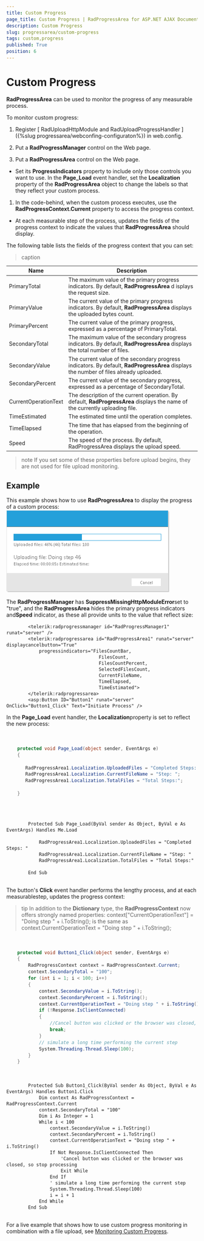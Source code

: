 ```yaml
---
title: Custom Progress
page_title: Custom Progress | RadProgressArea for ASP.NET AJAX Documentation
description: Custom Progress
slug: progressarea/custom-progress
tags: custom,progress
published: True
position: 6
---
```


# Custom Progress



**RadProgressArea** can be used to monitor the progress of any measurable process.

To monitor custom progress:

1. Register [ RadUploadHttpModule and RadUploadProgressHandler ]({%slug progressarea/webconfing-configuraton%}) in web.config.

1. Put a **RadProgressManager** control on the Web page.

1. Put a **RadProgressArea** control on the Web page.

* Set its **ProgressIndicators** property to include only those controls you want to use. In the **Page_Load** event handler, set the **Localization** property of the **RadProgressArea** object to change the labels so that they reflect your custom process.

1. In the code-behind, when the custom process executes, use the **RadProgressContext.Current** property to access the progress context.

* At each measurable step of the process, updates the fields of the progress context to indicate the values that **RadProgressArea** should display.

The following table lists the fields of the progress context that you can set:


>caption  

| Name | Description |
| ------ | ------ |
|PrimaryTotal|The maximum value of the primary progress indicators. By default, **RadProgressArea** d isplays the request size.|
|PrimaryValue|The current value of the primary progress indicators. By default, **RadProgressArea** displays the uploaded bytes count.|
|PrimaryPercent|The current value of the primary progress, expressed as a percentage of PrimaryTotal.|
|SecondaryTotal|The maximum value of the secondary progress indicators. By default, **RadProgressArea** displays the total number of files.|
|SecondaryValue|The current value of the secondary progress indicators. By default, **RadProgressArea** displays the number of files already uploaded.|
|SecondaryPercent|The current value of the secondary progress, expressed as a percentage of SecondaryTotal.|
|CurrentOperationText|The description of the current operation. By default, **RadProgressArea** displays the name of the currently uploading file.|
|TimeEstimated|The estimated time until the operation completes.|
|TimeElapsed|The time that has elapsed from the beginning of the operation.|
|Speed|The speed of the process. By default, RadProgressArea displays the upload speed.|

>note If you set some of these properties before upload begins, they are not used for file upload monitoring.
>


## Example

This example shows how to use **RadProgressArea** to display the progress of a custom process:![upload custom progress monitor](images/progress_monitor.png)

The **RadProgressManager** has **SuppressMissingHttpModuleError**set to "true", and the **RadProgressArea** hides the primary progress indicators and**Speed** indicator, as these all provide units to the value that reflect size:

````ASPNET
	    <telerik:radprogressmanager id="RadProgressManager1" runat="server" />
	    <telerik:radprogressarea id="RadProgressArea1" runat="server" displaycancelbutton="True"
	        progressindicators="FilesCountBar,
	                              FilesCount,
	                              FilesCountPercent,                      
	                              SelectedFilesCount,                      
	                              CurrentFileName,                      
	                              TimeElapsed,                      
	                              TimeEstimated">
	    </telerik:radprogressarea>
	    <asp:Button ID="Button1" runat="server" OnClick="Button1_Click" Text="Initiate Process" />
````



In the **Page_Load** event handler, the **Localization**property is set to reflect the new process:





````C#
	     
	
	protected void Page_Load(object sender, EventArgs e)
	{
	 
	   RadProgressArea1.Localization.UploadedFiles = "Completed Steps: ";
	   RadProgressArea1.Localization.CurrentFileName = "Step: ";
	   RadProgressArea1.Localization.TotalFiles = "Total Steps:";
	 
	} 
				
````
````VB.NET
	     
	
	    Protected Sub Page_Load(ByVal sender As Object, ByVal e As EventArgs) Handles Me.Load
	
	        RadProgressArea1.Localization.UploadedFiles = "Completed Steps: "
	        RadProgressArea1.Localization.CurrentFileName = "Step: "
	        RadProgressArea1.Localization.TotalFiles = "Total Steps:"
	
	    End Sub
				
````


The button's **Click** event handler performs the lengthy process, and at each measurablestep, updates the progress context:

>tip In addition to the **Dictionary** type, the **RadProgressContext** now offers strongly named properties:
>context["CurrentOperationText"] = "Doing step " + i.ToString();
>is the same as
>context.CurrentOperationText = "Doing step " + i.ToString();
>






````C#
	
	
	protected void Button1_Click(object sender, EventArgs e)
	{
	    RadProgressContext context = RadProgressContext.Current;
	    context.SecondaryTotal = "100";
	    for (int i = 1; i < 100; i++)
	    {
	        context.SecondaryValue = i.ToString();
	        context.SecondaryPercent = i.ToString();
	        context.CurrentOperationText = "Doing step " + i.ToString();
	        if (!Response.IsClientConnected)
	        {
	            //Cancel button was clicked or the browser was closed, so stop processing
	            break;
	        }
	        // simulate a long time performing the current step
	        System.Threading.Thread.Sleep(100);
	    }
	} 
````
````VB.NET
	     
	
	    Protected Sub Button1_Click(ByVal sender As Object, ByVal e As EventArgs) Handles Button1.Click
	        Dim context As RadProgressContext = RadProgressContext.Current
	        context.SecondaryTotal = "100"
	        Dim i As Integer = 1
	        While i < 100
	            context.SecondaryValue = i.ToString()
	            context.SecondaryPercent = i.ToString()
	            context.CurrentOperationText = "Doing step " + i.ToString()
	            If Not Response.IsClientConnected Then
	                'Cancel button was clicked or the browser was closed, so stop processing
	                Exit While
	            End If
	            ' simulate a long time performing the current step
	            System.Threading.Thread.Sleep(100)
	            i = i + 1
	        End While
	    End Sub
	
````




For a live example that shows how to use custom progress monitoring in combination with a file upload, see [Monitoring Custom Progress](http://demos.telerik.com/aspnet-ajax/Upload/Examples/CustomProgress/DefaultCS.aspx).




